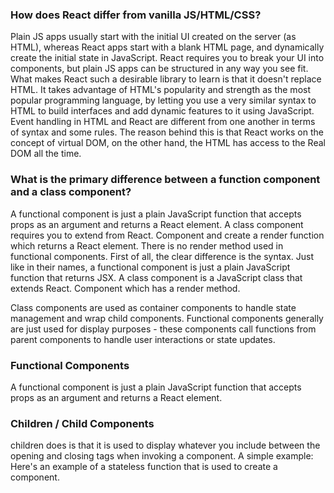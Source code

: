 ### How does React differ from vanilla JS/HTML/CSS?

Plain JS apps usually start with the initial UI created on the server (as HTML), whereas React apps start with a blank HTML page, and dynamically create the initial state in JavaScript. React requires you to break your UI into components, but plain JS apps can be structured in any way you see fit.
What makes React such a desirable library to learn is that it doesn't replace HTML. It takes advantage of HTML's popularity and strength as the most popular programming language, by letting you use a very similar syntax to HTML to build interfaces and add dynamic features to it using JavaScript.
Event handling in HTML and React are different from one another in terms of syntax and some rules. The reason behind this is that React works on the concept of virtual DOM, on the other hand, the HTML has access to the Real DOM all the time.

### What is the primary difference between a function component and a class component?

A functional component is just a plain JavaScript function that accepts props as an argument and returns a React element. A class component requires you to extend from React. Component and create a render function which returns a React element. There is no render method used in functional components.
First of all, the clear difference is the syntax. Just like in their names, a functional component is just a plain JavaScript function that returns JSX. A class component is a JavaScript class that extends React. Component which has a render method.

Class components are used as container components to handle state management and wrap child components. Functional components generally are just used for display purposes - these components call functions from parent components to handle user interactions or state updates.

### Functional Components

A functional component is just a plain JavaScript function that accepts props as an argument and returns a React element.

### Children / Child Components

children does is that it is used to display whatever you include between the opening and closing tags when invoking a component. A simple example: Here's an example of a stateless function that is used to create a component.

###

###
